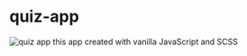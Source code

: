# quiz-app
![quiz app](https://i.imgur.com/RYnGEyt.png)
this app created with vanilla JavaScript and SCSS
